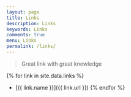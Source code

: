 ```yaml
---
layout: page
title: Links
description: Links
keywords: Links
comments: true
menu: Links
permalink: /links/
---
```


> Great link with great knowledge

{% for link in site.data.links %}
* [{{ link.name }}]({{ link.url }})
{% endfor %}
